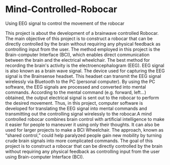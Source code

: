 # Mind-Controlled-Robocar
Using EEG signal to control the movement of the robocar

This project is about the development of a brainwave controlled Robocar. The main objective of this project is to construct a robocar that can be directly controlled by the brain without requiring any physical feedback as controlling input from the user. The method employed in this project is the Brain-computer Interface (BCI), which enables direct communication between the brain and the electrical wheelchair. The best method for recording the brain's activity is the electroencephalogram (EEG). EEG signal is also known as a brain wave signal. The device used for capturing the EEG signal is the Brainsense headset. This headset can transmit the EEG signal wirelessly via Bluetooth to the PC (personal computer). By using the PC software, the EEG signals are processed and converted into mental commands. According to the mental command (e.g. forward, left...) obtained, the output electrical signal is sent out to the robocar to perform the desired movement. Thus, in this project, computer software is developed for translating the EEG signal into mental commands and transmitting out the controlling signal wirelessly to the robocar.A mind controlled robocar combines brain control with artificial intelligence to make it easier for people to maneuver it using only their thoughts. It can also be used for larger projects to make a BCI Wheelchair. The approach, known as “shared control,” could help paralyzed people gain new mobility by turning crude brain signals into more complicated commands. The goal of this project is to construct a robocar that can be directly controlled by the brain without requiring any physical feedback as controlling input from the user using Brain-computer Interface (BCI).
